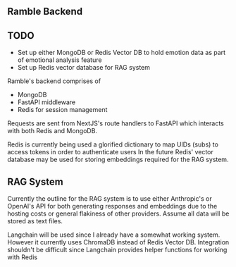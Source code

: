 ## Ramble Backend

## TODO
- Set up either MongoDB or Redis Vector DB to hold emotion data as part of emotional analysis feature
- Set up Redis vector database for RAG system

Ramble's backend comprises of 
- MongoDB
- FastAPI middleware
- Redis for session management

Requests are sent from NextJS's route handlers to FastAPI which interacts with both Redis and MongoDB.

Redis is currently being used a glorified dictionary to map UIDs (subs) to access tokens in order to authenticate users
In the future Redis' vector database may be used for storing embeddings required for the RAG system.

## RAG System

Currently the outline for the RAG system is to use either Anthropic's or OpenAI's API 
for both generating responses and embeddings due to the hosting costs or general flakiness of other providers. 
Assume all data will be stored as text files.

Langchain will be used since I already have a somewhat working system. However it currently uses ChromaDB instead of Redis Vector DB.
Integration shouldn't be difficult since Langchain provides helper functions for working with Redis
